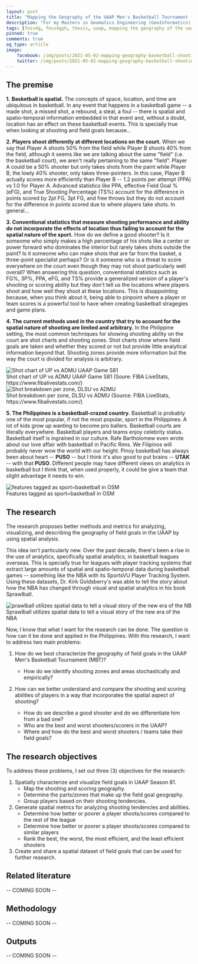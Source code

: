 ```yaml
---
layout: post
title: "Mapping the Geography of the UAAP Men's Basketball Tournament (Season 81) [Part 1]"
description: "For my Masters in Geomatics Engineering (GeoInformatics) thesis, I'm mapping the geography of the UAAP Men's Basketball Tournament. Specifically, I'm studying the spatial characterization and analysis of field goals. I'll be writing and sharing about it here. :)"
tags: [foss4g, foss4gph, thesis, uaap, mapping the geography of the uaap]
pinned: true
comments: true
og_type: article
image:
    facebook: /img/posts/2021-05-02-mapping-geography-basketball-shooting-uaap-part-1/main.png
    twitter: /img/posts/2021-05-02-mapping-geography-basketball-shooting-uaap-part-1/main.png
---
```


## The premise

**1.** **Basketball is spatial.** The concepts of space, location, and time are ubiquitous in basketball. In any event that happens in a basketball game -- a made shot, a missed shot, a rebound, a steal, a foul -- there is spatial and spatio-temporal information embedded in that event and, without a doubt, location has an effect on these basketball events. This is specially true when looking at shooting and field goals because...


**2. Players shoot differently at different locations on the court.** When we say that Player A shoots 50% from the field while Player B shoots 40% from the field, although it seems like we are talking about the same "field" (i.e. the basketball court), we aren't really pertaining to the same "field". Player A could be a 50% shooter but only takes shots from the paint while Player B, the lowly 40% shooter, only takes three-pointers. In this case, Player B actually scores more efficiently than Player B -- 1.2 points per attempt (PPA) vs 1.0 for Player A. Advanced statistics like PPA, effective Field Goal % (eFG), and True Shooting Percentage (TS%) account for the difference in points scored by 2pt FG, 3pt FG, and free throws but they do not account for the difference in points scored due to where players take shots. In general...


**3. Conventional statistics that measure shooting performance and ability do not incorporate the effects of location thus failing to account for the spatial nature of the sport.** How do we define a good shooter? Is it someome who simply makes a high percentage of his shots like a center or power forward who dominates the interior but rarely takes shots outside the paint? Is it someome who can make shots that are far from the basket, a three-point specialist perhaps? Or is it someone who is a threat to score everywhere on the court even though they may not shoot particularly well overall? When answering this question, conventional statistics such as FG%, 3P%, PPA, eFG, and TS% provide a generalized version of a player's shooting or scoring ability but they don't tell us the locations where players shoot and how well they shoot at these locations. This is disappointing because, when you think about it, being able to pinpoint where a player or team scores is a powerful tool to have when creating basketball stragegies and game plans.


**4. The current methods used in the country that try to account for the spatial nature of shooting are limited and arbitrary.** In the Philippine setting, the most common techniques for showing shooting ability on the court are shot charts and shooting zones. Shot charts show where field goals are taken and whether they scored or not but provide little analytical information beyond that. Shooting zones provide more information but the way the court is divided for analysis is arbitrary.

<div class="col-lg-12 img-container"><img class="img-fluid post-img img-shadow" src="{{ site.assets }}/img/posts/2021-05-02-mapping-geography-basketball-shooting-uaap-part-1/shot-charts.png" alt="Shot chart of UP vs ADMU UAAP Game S81"><figcaption class="figure-caption text-center">Shot chart of UP vs ADMU UAAP Game S81 (Soure: FIBA LiveStats, https://www.fibalivestats.com/)</figcaption></div>


<div class="col-lg-12 img-container"><img class="img-fluid post-img img-shadow" src="{{ site.assets }}/img/posts/2021-05-02-mapping-geography-basketball-shooting-uaap-part-1/shot-zones.png" alt="Shot breakdown per zone, DLSU vs ADMU"><figcaption class="figure-caption text-center">Shot breakdown per zone, DLSU vs ADMU (Source: FIBA LiveStats, https://www.fibalivestats.com/)</figcaption></div>


**5. The Philippines is a basketball-crazed country.** Basketball is probably one of the most popular, if not the most popular, sport in the Philippines. A lot of kids grow up wanting to become pro ballers. Basketball courts are literally everywhere. Basketball players and teams enjoy celebrity status. Basketball itself is ingrained in our culture. Rafe Bartholomew even wrote about our love affair with basketball in Pacific Rims. We Filipinos will probably never wow the world with our height. Pinoy basketball has always been about heart -- **PUSO** -- but I think it's also good to put brains -- **UTAK** -- with that **PUSO**. Different people may have different views on analytics in basketball but I think that, when used properly, it could be give a team that slight advantage it needs to win.

<div class="col-lg-12 img-container"><img class="img-fluid post-img img-shadow" src="{{ site.assets }}/img/posts/2021-05-02-mapping-geography-basketball-shooting-uaap-part-1/osm-basketball.png" alt="features tagged as sport=basketball in OSM"><figcaption class="figure-caption text-center">Features tagged as sport=basketball in OSM</figcaption></div>


## The research

The research proposes better methods and metrics for analyzing, visualizing, and describing the geography of field goals in the UAAP by using spatial analysis. 

This idea isn't particularly new. Over the past decade, there's been a rise in the use of analytics, specifically spatial analytics, in basketball leagues overseas. This is specially true for leagues with player tracking systems that extract large amounts of spatial and spatio-temporal data during basketball games -- something like the NBA with its SportsVU Player Tracking System. Using these datasets, Dr. Kirk Goldsberry's was able to tell the story about how the NBA has changed through visual and spatial analytics in his book Sprawlball.

<div class="col-lg-12 img-container"><img class="img-fluid post-img img-shadow" src="{{ site.assets }}/img/posts/2021-05-02-mapping-geography-basketball-shooting-uaap-part-1/sprawlball.png" alt="prawlball utilizes spatial data to tell 
a visual story of the new era of the NB
"><figcaption class="figure-caption text-center">Sprawlball utilizes spatial data to tell a visual story of the new era of the NBA</figcaption></div>

Now, I know that what I want for the research can be done. The question is how can it be done and applied in the Philippines. With this research, I want to address two main problems:
1. How do we best characterize the geography of field goals in the UAAP Men's Basketball Tournament (MBT)?
    - How do we identify shooting zones and areas stochastically and empirically?

2. How can we better understand and compare the shooting and scoring abilities of players in a way that incorporates the spatial aspect of shooting?
    - How do we describe a good shooter and do we differentiate him from a bad one?
    - Who are the best and worst shooters/scorers in the UAAP?
    - Where and how do the best and worst shooters / teams take their field goals?


## The research objectives

To address these problems, I set out three (3) objectives for the research:

1. Spatially characterize and visualize field goals in UAAP Season 81.
    - Map the shooting and scoring geography.
    - Determine the parts/zones that make up the field goal geography.
    - Group players based on their shooting tendencies.
2. Generate spatial metrics for analyzing shooting tendencies and abilities.
    - Determine how better or poorer a player shoots/scores compared to the rest of the league
    - Determine how better or poorer a player shoots/scores compared to similar players
    - Rank the best, the worst, the most efficient, and the least efficient shooters
3. Create and share a spatial dataset of field goals that can be used for further research.


## Related literature

-- COMING SOON --


## Methodology

-- COMING SOON --


## Outputs

-- COMING SOON --
